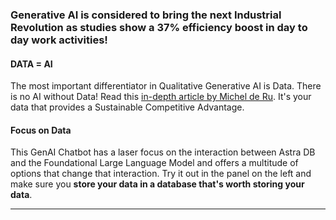 ### Generative AI is considered to bring the next Industrial Revolution as studies show a **37% efficiency boost** in day to day work activities!

#### DATA = AI
The most important differentiator in Qualitative Generative AI is Data. There is no AI without Data! Read this [in-depth article by Michel de Ru](https://datastax.medium.com/with-generative-ai-context-is-king-7a1469942044). It's your data that provides a Sustainable Competitive Advantage.

#### Focus on Data
This GenAI Chatbot has a laser focus on the interaction between Astra DB and the Foundational Large Language Model and offers a multitude of options that change that interaction. Try it out in the panel on the left and make sure you **store your data in a database that's worth storing your data**.

---